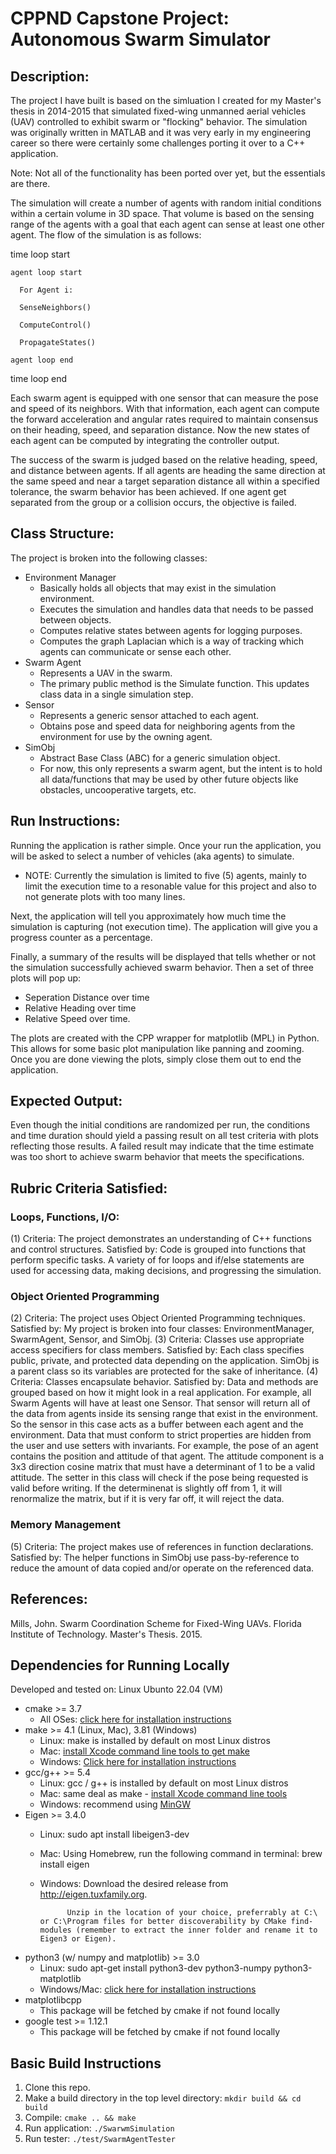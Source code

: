 # CPPND Capstone  Project: Autonomous Swarm Simulator

## Description:
The project I have built is based on the simluation I created for my Master's thesis in 2014-2015 that simulated fixed-wing unmanned aerial vehicles (UAV) controlled to exhibit swarm or "flocking" behavior.  The simulation was originally written in MATLAB and it was very early in my engineering career so there were certainly some challenges porting it over to a C++ application.

Note: Not all of the functionality has been ported over yet, but the essentials are there.

The simulation will create a number of agents with random initial conditions within a certain volume in 3D space.  That volume is based on the sensing range of the agents with a goal that each agent can sense at least one other agent.  The flow of the simulation is as follows:

  time loop start

    agent loop start

      For Agent i:  

      SenseNeighbors()

      ComputeControl()

      PropagateStates()

    agent loop end

  time loop end

Each swarm agent is equipped with one sensor that can measure the pose and speed of its neighbors.  With that information, each agent can compute the forward acceleration and angular rates required to maintain consensus on their heading, speed, and separation distance.  Now the new states of each agent can be computed by integrating the controller output.  

The success of the swarm is judged based on the relative heading, speed, and distance between agents.  If all agents are heading the same direction at the same speed and near a target separation distance all within a specified tolerance, the swarm behavior has been achieved.  If one agent get separated from the group or a collision occurs, the objective is failed.

## Class Structure:
The project is broken into the following classes:

* Environment Manager
  * Basically holds all objects that may exist in the simulation environment.  
  * Executes the simulation and handles data that needs to be passed between objects.
  * Computes relative states between agents for logging purposes.
  * Computes the graph Laplacian which is a way of tracking which agents can communicate or sense each other.
* Swarm Agent
  * Represents a UAV in the swarm.  
  * The primary public method is the Simulate function.  This updates class data in a single simulation step.
* Sensor
  * Represents a generic sensor attached to each agent.
  * Obtains pose and speed data for neighboring agents from the environment for use by the owning agent.
* SimObj
  * Abstract Base Class (ABC) for a generic simulation object.  
  * For now, this only represents a swarm agent, but the intent is to hold all data/functions that may be used by other future objects like obstacles, uncooperative targets, etc.

## Run Instructions:
Running the application is rather simple. Once your run the application, you will be asked to select a number of vehicles (aka agents) to simulate.  

* NOTE: Currently the simulation is limited to five (5) agents, mainly to limit the execution time to a resonable value for this project and also to not generate plots with too many lines.

Next, the application will tell you approximately how much time the simulation is capturing (not execution time).  The application will give you a progress counter as a percentage.  

Finally, a summary of the results will be displayed that tells whether or not the simulation successfully achieved swarm behavior.  Then a set of three plots will pop up:
* Seperation Distance over time
* Relative Heading over time
* Relative Speed over time.

The plots are created with the CPP wrapper for matplotlib (MPL) in Python.  This allows for some basic plot manipulation like panning and zooming.  Once you are done viewing the plots, simply close them out to end the application.

## Expected Output:
Even though the initial conditions are randomized per run, the conditions and time duration should yield a passing result on all test criteria with plots reflecting those results.  A failed result may indicate that the time estimate was too short to achieve swarm behavior that meets the specifications.

## Rubric Criteria Satisfied:
### Loops, Functions, I/O: 
  (1)  Criteria: The project demonstrates an understanding of C++ functions and control structures.
      Satisfied by: Code is grouped into functions that perform specific tasks.  A variety of for loops and if/else statements are used for accessing data, making decisions, and progressing the simulation.
### Object Oriented Programming
  (2)  Criteria: The project uses Object Oriented Programming techniques.
      Satisfied by: My project is broken into four classes: EnvironmentManager, SwarmAgent, Sensor, and SimObj.
  (3)  Criteria: Classes use appropriate access specifiers for class members.
      Satisfied by: Each class specifies public, private, and protected data depending on the application.  SimObj is a parent class so its variables are protected for the sake of inheritance.
  (4)  Criteria: Classes encapsulate behavior.
      Satisfied by: Data and methods are grouped based on how it might look in a real application.  For example, all Swarm Agents will have at least one Sensor.  That sensor will return all of the data from agents inside its sensing range that exist in the environment.  So the sensor in this case acts as a buffer between each agent and the environment.  Data that must conform to strict properties are hidden from the user and use setters with invariants.  For example, the pose of an agent contains the position and attitude of that agent.  The attitude component is a 3x3 direction cosine matrix that must have a determinant of 1 to be a valid attitude.  The setter in this class will check if the pose being requested is valid before writing.  If the determinenat is slightly off from 1, it will renormalize the matrix, but if it is very far off, it will reject the data.
### Memory Management
  (5)  Criteria: The project makes use of references in function declarations.
      Satisfied by: The helper functions in SimObj use pass-by-reference to reduce the amount of data copied and/or operate on the referenced data.

## References: 
Mills, John. Swarm Coordination Scheme for Fixed-Wing UAVs. Florida Institute of Technology.  Master's Thesis.  2015.


## Dependencies for Running Locally
Developed and tested on: Linux Ubunto 22.04 (VM)

* cmake >= 3.7
  * All OSes: [click here for installation instructions](https://cmake.org/install/)
* make >= 4.1 (Linux, Mac), 3.81 (Windows)
  * Linux: make is installed by default on most Linux distros
  * Mac: [install Xcode command line tools to get make](https://developer.apple.com/xcode/features/)
  * Windows: [Click here for installation instructions](http://gnuwin32.sourceforge.net/packages/make.htm)
* gcc/g++ >= 5.4
  * Linux: gcc / g++ is installed by default on most Linux distros
  * Mac: same deal as make - [install Xcode command line tools](https://developer.apple.com/xcode/features/)
  * Windows: recommend using [MinGW](http://www.mingw.org/)
* Eigen >= 3.4.0
  * Linux: sudo apt install libeigen3-dev
  * Mac:  Using Homebrew, run the following command in terminal: brew install eigen
  * Windows:  Download the desired release from http://eigen.tuxfamily.org.

              Unzip in the location of your choice, preferrably at C:\ or C:\Program files for better discoverability by CMake find-modules (remember to extract the inner folder and rename it to Eigen3 or Eigen).
* python3 (w/ numpy and matplotlib) >= 3.0
  * Linux:  sudo apt-get install python3-dev python3-numpy python3-matplotlib
  * Windows/Mac: [click here for installation instructions](https://realpython.com/installing-python/)
* matplotlibcpp
  * This package will be fetched by cmake if not found locally
* google test >= 1.12.1
  * This package will be fetched by cmake if not found locally

## Basic Build Instructions

1. Clone this repo.
2. Make a build directory in the top level directory: `mkdir build && cd build`
3. Compile: `cmake .. && make`
4. Run application: `./SwarwmSimulation`
5. Run tester: `./test/SwarmAgentTester`